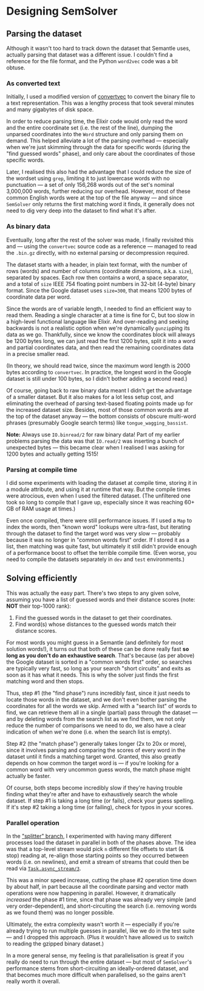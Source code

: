 # Designing SemSolver

## Parsing the dataset

Although it wasn't too hard to track down the dataset that Semantle uses, actually parsing that dataset was a different issue.  I couldn't find a reference for the file format, and the Python `word2vec` code was a bit obtuse.

### As converted text

Initially, I used a modified version of [convertvec](https://github.com/marekrei/convertvec) to convert the binary file to a text representation.  This was a lengthy process that took several minutes and many gigabytes of disk space.

In order to reduce parsing time, the Elixir code would only read the word and the entire coordinate set (i.e. the rest of the line), dumping the unparsed coordinates into the `Word` structure and only parsing them on demand.  This helped alleviate a lot of the parsing overhead — especially when we're just skimming through the data for specific words (during the "find guessed words" phase), and only care about the coordinates of those specific words.

Later, I realised this also had the advantage that I could reduce the size of the wordset using `grep`, limiting it to just lowercase words with no punctuation — a set of only 156,268 words out of the set's nominal 3,000,000 words, further reducing our overhead.  However, most of these common English words were at the top of the file anyway — and since `SemSolver` only returns the first matching word it finds, it generally does not need to dig very deep into the dataset to find what it's after.

### As binary data

Eventually, long after the rest of the solver was made, I finally revisited this and — using the `convertvec` source code as a reference — managed to read the `.bin.gz` directly, with no external parsing or decompression required.

The dataset starts with a header, in plain text format, with the number of rows (words) and number of columns (coordinate dimensions, a.k.a. `size`), separated by spaces.  Each row then contains a word, a space separator, and a total of `size` IEEE 754 floating point numbers in 32-bit (4-byte) binary format.  Since the Google dataset uses `size=300`, that means 1200 bytes of coordinate data per word.

Since the words are of variable length, I needed to find an efficient way to read them.  Reading a single character at a time is fine for C, but too slow in a high-level functional language like Elixir.  And over-reading and seeking backwards is not a realistic option when we're dynamically `gunzip`ping its data as we go.  Thankfully, since we know the coordinates block will always be 1200 bytes long, we can just read the first 1200 bytes, split it into a word and partial coordinates data, and then read the remaining coordinates data in a precise smaller read.

(In theory, we should read twice, since the maximum word length is 2000 bytes according to `convertvec`.  In practice, the longest word in the Google dataset is still under 100 bytes, so I didn't bother adding a second read.)

Of course, going back to raw binary data meant I didn't get the advantage of a smaller dataset.  But it also makes for a lot less setup cost, and eliminating the overhead of parsing text-based floating points made up for the increased dataset size.  Besides, most of those common words are at the top of the dataset anyway — the bottom consists of obscure multi-word phrases (presumably Google search terms) like `tongue_wagging_bassist`.

**Note:** Always use `IO.binread/2` for raw binary data!  Part of my earlier problems parsing the data was that `IO.read/2` was inserting a bunch of unexpected bytes — this became clear when I realised I was asking for 1200 bytes and actually getting 1515!

### Parsing at compile time

I did some experiments with loading the dataset at compile time, storing it in a module attribute, and using it at runtime that way.  But the compile times were atrocious, even when I used the filtered dataset.  (The unfiltered one took so long to compile that I gave up, especially since it was reaching 60+ GB of RAM usage at times.)

Even once compiled, there were still performance issues.  If I used a `Map` to index the words, then "known word" lookups were ultra-fast, but iterating through the dataset to find the target word was very slow — probably because it was no longer in "common words first" order.  If I stored it as a list, then matching was quite fast, but ultimately it still didn't provide enough of a performance boost to offset the terrible compile time.  (Even worse, you need to compile the datasets separately in `dev` and `test` environments.)

## Solving efficiently

This was actually the easy part.  There's two steps to any given solve, assuming you have a list of guessed words and their distance scores (note: **NOT** their top-1000 rank):

1. Find the guessed words in the dataset to get their coordinates.
2. Find word(s) whose distances to the guessed words match their distance scores.

For most words you might guess in a Semantle (and definitely for most solution words!), it turns out that both of these can be done really fast **so long as you don't do an exhaustive search**.  That's because (as per above) the Google dataset is sorted in a "common words first" order, so searches are typically very fast, so long as your search "short circuits" and exits as soon as it has what it needs.  This is why the solver just finds the first matching word and then stops.

Thus, step #1 (the "find phase") runs incredibly fast, since it just needs to locate those words in the dataset, and we don't even bother parsing the coordinates for all the words we skip.  Armed with a "search list" of words to find, we can retrieve them all in a single (partial) pass through the dataset — and by deleting words from the search list as we find them, we not only reduce the number of comparisons we need to do, we also have a clear indication of when we're done (i.e. when the search list is empty).

Step #2 (the "match phase") generally takes longer (2x to 20x or more), since it involves parsing and comparing the scores of every word in the dataset until it finds a matching target word.  Granted, this also greatly depends on how common the target word is — if you're looking for a common word with very uncommon guess words, the match phase might actually be faster.

Of course, both steps become incredibly slow if they're having trouble finding what they're after and have to exhaustively search the whole dataset.  If step #1 is taking a long time (or fails), check your guess spelling.  If it's step #2 taking a long time (or failing), check for typos in your scores.

### Parallel operation

In the ["splitter" branch](https://github.com/wisq/sem_solver/tree/splitter), I experimented with having many different processes load the dataset in parallel in both of the phases above.  The idea was that a top-level stream would pick `n` different file offsets to start (& stop) reading at, re-align those starting points so they occurred between words (i.e. on newlines), and emit a stream of streams that could then be read via [`Task.async_stream/3`](https://hexdocs.pm/elixir/1.13/Task.html#async_stream/3).

This was a minor speed increase, cutting the phase #2 operation time down by about half, in part because all the coordinate parsing and vector math operations were now happening in parallel.  However, it dramatically _increased_ the phase #1 time, since that phase was already very simple (and very order-dependent), and short-circuiting the search (i.e. removing words as we found them) was no longer possible.

Ultimately, the extra complexity wasn't worth it — especially if you're already trying to run multiple guesses in parallel, like we do in the test suite — and I dropped this approach.  (Plus it wouldn't have allowed us to switch to reading the gzipped binary dataset.)

In a more general sense, my feeling is that parallelisation is great if you really do need to run through the entire dataset — but most of `SemSolver`'s performance stems from short-circuiting an ideally-ordered dataset, and that becomes much more difficult when parallelised, so the gains aren't really worth it overall.
